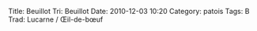 Title: Beuillot
Tri: Beuillot
Date: 2010-12-03 10:20
Category: patois
Tags: B
Trad: Lucarne / Œil-de-bœuf
